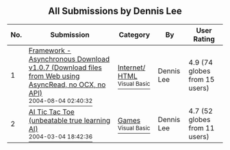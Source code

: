 ﻿<div align="center">

## All Submissions by Dennis Lee

</div>

No.  | Submission | Category | By   | User Rating
---- | ---------- | -------- | ---- | -----------
1 | [Framework \- Asynchronous Download v1\.0\.7 \(Download files from Web using AsyncRead, no OCX, no API\)<br /><sup>2004-08-04 02:40:32</sup>](https://github.com/Planet-Source-Code/dennis-lee-framework-asynchronous-download-v1-0-7-download-files-from-web-using-asyncread-__1-55334) | [Internet/ HTML<br /><sup>Visual Basic</sup>](../ByCategory/internet-html__1-34.md) | Dennis Lee | 4.9 (74 globes from 15 users)
2 | [AI Tic Tac Toe \(unbeatable true learning AI\)<br /><sup>2004-03-04 18:42:36</sup>](https://github.com/Planet-Source-Code/dennis-lee-ai-tic-tac-toe-unbeatable-true-learning-ai__1-52164) | [Games<br /><sup>Visual Basic</sup>](../ByCategory/games__1-38.md) | Dennis Lee | 4.7 (52 globes from 11 users)

